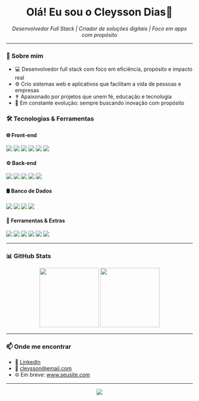 
<h1 align="center">Olá! Eu sou o Cleysson Dias👋</h1>

<p align="center">
  <em>Desenvolvedor Full Stack | Criador de soluções digitais | Foco em apps com propósito</em>
</p>

---

### 🚀 Sobre mim

- 💻 Desenvolvedor full stack com foco em eficiência, propósito e impacto real
- ⚙️ Crio sistemas web e aplicativos que facilitam a vida de pessoas e empresas
- ✝️ Apaixonado por projetos que unem fé, educação e tecnologia
- 🔄 Em constante evolução: sempre buscando inovação com propósito

### 🛠️ Tecnologias & Ferramentas

#### 🌐 Front-end
<p>
  <img src="https://img.shields.io/badge/-HTML5-E34F26?style=flat&logo=HTML5&logoColor=white"/>
  <img src="https://img.shields.io/badge/-CSS3-1572B6?style=flat&logo=css3&logoColor=white"/>
  <img src="https://img.shields.io/badge/-JavaScript-F7DF1E?style=flat&logo=javascript&logoColor=black"/>
  <img src="https://img.shields.io/badge/-TailwindCSS-38B2AC?style=flat&logo=tailwind-css&logoColor=white"/>
  <img src="https://img.shields.io/badge/-React-61DAFB?style=flat&logo=react&logoColor=black"/>
  <img src="https://img.shields.io/badge/-Vue.js-4FC08D?style=flat&logo=vue.js&logoColor=white"/>
</p>

#### ⚙️ Back-end
<p>
  <img src="https://img.shields.io/badge/-Node.js-339933?style=flat&logo=node.js&logoColor=white"/>
  <img src="https://img.shields.io/badge/-Express.js-000000?style=flat&logo=express&logoColor=white"/>
  <img src="https://img.shields.io/badge/-Python-3776AB?style=flat&logo=python&logoColor=white"/>
  <img src="https://img.shields.io/badge/-Flask-000000?style=flat&logo=flask&logoColor=white"/>
  <img src="https://img.shields.io/badge/-PHP-777BB4?style=flat&logo=php&logoColor=white"/>
</p>

#### 🛢️ Banco de Dados
<p>
  <img src="https://img.shields.io/badge/-MySQL-4479A1?style=flat&logo=mysql&logoColor=white"/>
  <img src="https://img.shields.io/badge/-SQLite-003B57?style=flat&logo=sqlite&logoColor=white"/>
  <img src="https://img.shields.io/badge/-PostgreSQL-4169E1?style=flat&logo=postgresql&logoColor=white"/>
  <img src="https://img.shields.io/badge/-Firebase-FFCA28?style=flat&logo=firebase&logoColor=black"/>
</p>

#### 🔧 Ferramentas & Extras
<p>
  <img src="https://img.shields.io/badge/-Git-F05032?style=flat&logo=git&logoColor=white"/>
  <img src="https://img.shields.io/badge/-GitHub-181717?style=flat&logo=github&logoColor=white"/>
  <img src="https://img.shields.io/badge/-Postman-FF6C37?style=flat&logo=postman&logoColor=white"/>
  <img src="https://img.shields.io/badge/-Figma-F24E1E?style=flat&logo=figma&logoColor=white"/>
  <img src="https://img.shields.io/badge/-VS%20Code-007ACC?style=flat&logo=visual-studio-code&logoColor=white"/>
  <img src="https://img.shields.io/badge/-Vercel-000000?style=flat&logo=vercel&logoColor=white"/>
</p>

---


### 📊 GitHub Stats

<p align="center">
  <img src="https://github-readme-stats.vercel.app/api?username=CleyssonDias&show_icons=true&theme=tokyonight" height="160"/>
  <img src="https://github-readme-stats.vercel.app/api/top-langs/?username=CleyssonDias&layout=compact&theme=tokyonight" height="160"/>
</p>

---

### 📫 Onde me encontrar

- 💼 [LinkedIn](https://www.linkedin.com/in/seu-usuario)
- 📧 cleysson@email.com
- 🌐 Em breve: www.seusite.com

---

<p align="center">
  <img src="https://komarev.com/ghpvc/?username=CleyssonDias&color=blueviolet&style=flat-square" />
</p>

